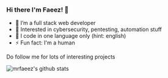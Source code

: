 ### Hi there I'm Faeez! 👋


- 🔭 I’m a full stack web developer
- 📔 Interested in cybersecurity, pentesting, automation stuff
- 🌱 I code in one language only (hint: english) 
- ⚡ Fun fact: I'm a human

Do follow me for lots of interesting projects

![mrfaeez's github stats](https://github-readme-stats.vercel.app/api?username=mrfaeez&show_icons=true&title_color=fff&icon_color=018eff&text_color=ECECEC&bg_color=000000)

